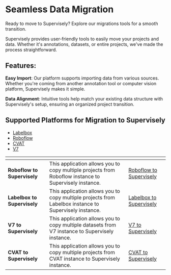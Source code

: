 # **Seamless Data Migration**

Ready to move to Supervisely? Explore our migrations tools for a smooth transition.

Supervisely provides user-friendly tools to easily move your projects and data. Whether it's annotations, datasets, or entire projects, we've made the process straightforward.

## **Features:**

**Easy Import**: Our platform supports importing data from various sources. Whether you're coming from another annotation tool or computer vision platform, Supervisely makes it simple.

**Data Alignment**: Intuitive tools help match your existing data structure with Supervisely's setup, ensuring an organized project transition.

## **Supported Platforms for Migration to Supervisely**

- [Labelbox](labelbox/migration-labelbox.md)
- [Roboflow](roboflow/migration-roboflow.md)
- [CVAT](CVAT/migration-cvat.md)
- [V7](v7/migration-v7.md)
  
<table data-view="cards">
   <thead>
      <tr>
         <th></th>
         <th></th>
         <th data-hidden data-card-target data-type="content-ref"></th>
      </tr>
   </thead>
   <tbody>
    <tr>
        <td><strong>Roboflow to Supervisely</strong></td>
        <td>This application allows you to copy multiple projects from Roboflow instance to Supervisely instance.</td>
        <td><a href="roboflow/migration-roboflow.md">Roboflow to Supervisely</a></td>
    </tr>
    <tr>
         <td><strong>Labelbox to Supervisely</strong></td>
         <td>This application allows you to copy multiple projects from Labelbox instance to Supervisely instance.</td>
         <td><a href="labelbox/migration-labelbox.md">Labelbox to Supervisely</a></td>
    </tr>
    <tr>
         <td><strong>V7 to Supervisely</strong></td>
         <td>This application allows you to copy multiple datasets from V7 instance to Supervisely instance.</td>
         <td><a href="roboflow/migration-roboflow.md">V7 to Supervisely</a></td>
    </tr>
    <tr>
         <td><strong>CVAT to Supervisely</strong></td>
         <td>This application allows you to copy multiple projects from CVAT instance to Supervisely instance.</td>
         <td><a href="CVAT/migration-cvat.md">CVAT to Supervisely</a></td>
    </tr>
   </tbody>
</table>

